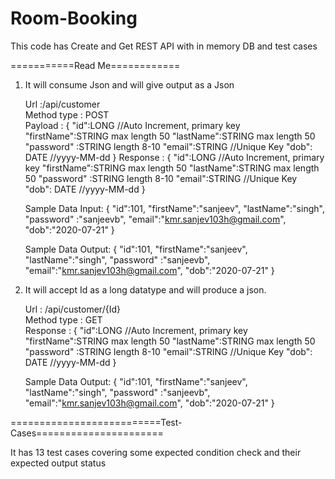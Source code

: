 # Room-Booking
This code has Create and Get REST API with in memory DB and test cases


===========Read Me============

1) It will consume Json and will give output as a Json

      Url :/api/customer <br />
      Method type : POST <br />
      Payload :
      {
        "id":LONG //Auto Increment, primary key
        "firstName":STRING max length 50
        "lastName":STRING max length 50
        "password" :STRING length 8-10 
        "email":STRING //Unique Key
        "dob": DATE //yyyy-MM-dd
      }
      Response :
      {
        "id":LONG //Auto Increment, primary key
        "firstName":STRING max length 50
        "lastName":STRING max length 50
        "password" :STRING length 8-10 
        "email":STRING //Unique Key
        "dob": DATE //yyyy-MM-dd
      }

      Sample Data Input: 
      {
        "id":101,
        "firstName":"sanjeev",
        "lastName":"singh",
        "password" :"sanjeevb",
        "email":"kmr.sanjev103h@gmail.com",
        "dob":"2020-07-21"
      }

      Sample Data Output:
      {
        "id":101,
        "firstName":"sanjeev",
        "lastName":"singh",
        "password" :"sanjeevb",
        "email":"kmr.sanjev103h@gmail.com",
        "dob":"2020-07-21"
      }


2) It will accept Id as a long datatype and will produce a json.

      Url : /api/customer/{Id} <br />
      Method type : GET <br />
      Response :
      {
        "id":LONG //Auto Increment, primary key
        "firstName":STRING max length 50
        "lastName":STRING max length 50
        "password" :STRING length 8-10 
        "email":STRING //Unique Key
        "dob": DATE //yyyy-MM-dd
      }

      Sample Data Output:
      {
        "id":101,
        "firstName":"sanjeev",
        "lastName":"singh",
        "password" :"sanjeevb",
        "email":"kmr.sanjev103h@gmail.com",
        "dob":"2020-07-21"
      }

==========================Test-Cases======================

It has 13 test cases covering some expected condition check and their expected output status

